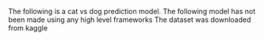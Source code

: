 The following is a cat vs dog prediction model.
The following model has not been made using any high level frameworks
The dataset was downloaded from kaggle
